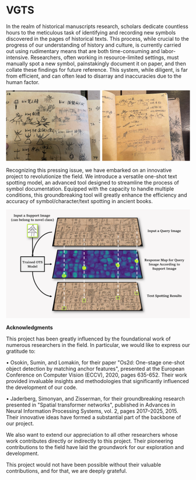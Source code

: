 # VGTS

In the realm of historical manuscripts research, scholars dedicate countless hours to the meticulous task of identifying and recording new symbols discovered in the pages of historical texts. This process, while crucial to the progress of our understanding of history and culture, is currently carried out using rudimentary means that are both time-consuming and labor-intensive. Researchers, often working in resource-limited settings, must manually spot a new symbol, painstakingly document it on paper, and then collate these findings for future reference. This system, while diligent, is far from efficient, and can often lead to disarray and inaccuracies due to the human factor.

<img src="https://github.com/infinite-hwb/ots/blob/master/ST/Images/readme/db.png" width="633" >

Recognizing this pressing issue, we have embarked on an innovative project to revolutionize the field. We introduce a versatile one-shot text spotting model, an advanced tool designed to streamline the process of symbol documentation. Equipped with the capacity to handle multiple conditions, this groundbreaking tool will greatly enhance the efficiency and accuracy of symbol/character/text spotting in ancient books.

<img src="https://github.com/infinite-hwb/ots/blob/master/ST/Images/readme/readme.png" width="633" >

**Acknowledgments**

This project has been greatly influenced by the foundational work of numerous researchers in the field. In particular, we would like to express our gratitude to:

•	Osokin, Sumin, and Lomakin, for their paper "Os2d: One-stage one-shot object detection by matching anchor features", presented at the European Conference on Computer Vision (ECCV), 2020, pages 635-652. Their work provided invaluable insights and methodologies that significantly influenced the development of our code.

•	Jaderberg, Simonyan, and Zisserman, for their groundbreaking research presented in "Spatial transformer networks", published in Advances in Neural Information Processing Systems, vol. 2, pages 2017–2025, 2015. Their innovative ideas have formed a substantial part of the backbone of our project.

We also want to extend our appreciation to all other researchers whose work contributes directly or indirectly to this project. Their pioneering contributions to the field have laid the groundwork for our exploration and development.

This project would not have been possible without their valuable contributions, and for that, we are deeply grateful.
